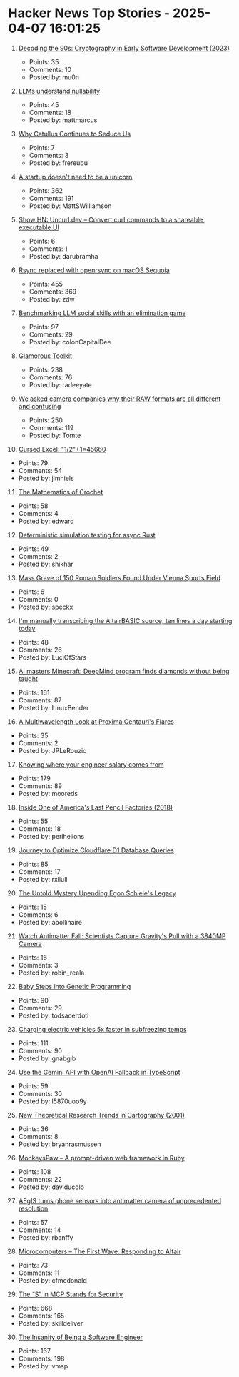# Hacker News Top Stories - 2025-04-07 16:01:25

1. [Decoding the 90s: Cryptography in Early Software Development (2023)](https://www.botanica.software/post/decoding-the-90s)
   - Points: 35
   - Comments: 10
   - Posted by: mu0n

2. [LLMs understand nullability](https://dmodel.ai/nullability-gentle/)
   - Points: 45
   - Comments: 18
   - Posted by: mattmarcus

3. [Why Catullus Continues to Seduce Us](https://www.newyorker.com/magazine/2025/04/07/catullus-poems-book-review-stephen-mitchell-isobel-williams)
   - Points: 7
   - Comments: 3
   - Posted by: frereubu

4. [A startup doesn't need to be a unicorn](https://mattgiustwilliamson.substack.com/p/your-startup-doesnt-need-to-be-a)
   - Points: 362
   - Comments: 191
   - Posted by: MattSWilliamson

5. [Show HN: Uncurl.dev – Convert curl commands to a shareable, executable UI](https://uncurl.dev/)
   - Points: 6
   - Comments: 1
   - Posted by: darubramha

6. [Rsync replaced with openrsync on macOS Sequoia](https://derflounder.wordpress.com/2025/04/06/rsync-replaced-with-openrsync-on-macos-sequoia/)
   - Points: 455
   - Comments: 369
   - Posted by: zdw

7. [Benchmarking LLM social skills with an elimination game](https://github.com/lechmazur/elimination_game)
   - Points: 97
   - Comments: 29
   - Posted by: colonCapitalDee

8. [Glamorous Toolkit](https://gtoolkit.com//)
   - Points: 238
   - Comments: 76
   - Posted by: radeeyate

9. [We asked camera companies why their RAW formats are all different and confusing](https://www.theverge.com/tech/640119/camera-raw-spec-format-explained-adobe-dng-canon-nikon-sony-fujifilm)
   - Points: 250
   - Comments: 119
   - Posted by: Tomte

10. [Cursed Excel: "1/2"+1=45660](https://www.quadratichq.com/blog/cursed-excel-datetime-math)
   - Points: 79
   - Comments: 54
   - Posted by: jimniels

11. [The Mathematics of Crochet](https://hellohartblog.wordpress.com/2015/05/25/the-mathematics-of-crochet/)
   - Points: 58
   - Comments: 4
   - Posted by: edward

12. [Deterministic simulation testing for async Rust](https://s2.dev/blog/dst)
   - Points: 49
   - Comments: 2
   - Posted by: shikhar

13. [Mass Grave of 150 Roman Soldiers Found Under Vienna Sports Field](https://gizmodo.com/mass-grave-of-150-roman-soldiers-found-under-vienna-sports-field-2000584946)
   - Points: 6
   - Comments: 0
   - Posted by: speckx

14. [I'm manually transcribing the AltairBASIC source, ten lines a day starting today](https://codeberg.org/luciofstars/altabasic)
   - Points: 48
   - Comments: 26
   - Posted by: LuciOfStars

15. [AI masters Minecraft: DeepMind program finds diamonds without being taught](https://www.nature.com/articles/d41586-025-01019-w)
   - Points: 161
   - Comments: 87
   - Posted by: LinuxBender

16. [A Multiwavelength Look at Proxima Centauri's Flares](https://www.centauri-dreams.org/2025/04/01/a-multiwavelength-look-at-proxima-centauris-flares/)
   - Points: 35
   - Comments: 2
   - Posted by: JPLeRouzic

17. [Knowing where your engineer salary comes from](https://www.seangoedecke.com/where-the-money-comes-from/)
   - Points: 179
   - Comments: 89
   - Posted by: mooreds

18. [Inside One of America's Last Pencil Factories (2018)](https://www.nytimes.com/2018/01/12/magazine/inside-one-of-americas-last-pencil-factories.html)
   - Points: 55
   - Comments: 18
   - Posted by: perihelions

19. [Journey to Optimize Cloudflare D1 Database Queries](https://gist.github.com/rxliuli/be31cbded41ef7eac6ae0da9070c8ef8)
   - Points: 85
   - Comments: 17
   - Posted by: rxliuli

20. [The Untold Mystery Upending Egon Schiele's Legacy](https://www.wsj.com/style/egon-schiele-artist-history-eb2480e8)
   - Points: 15
   - Comments: 6
   - Posted by: apollinaire

21. [Watch Antimatter Fall: Scientists Capture Gravity's Pull with a 3840MP Camera](https://scitechdaily.com/watch-antimatter-fall-scientists-capture-gravitys-pull-with-a-3840mp-camera/)
   - Points: 16
   - Comments: 3
   - Posted by: robin_reala

22. [Baby Steps into Genetic Programming](https://aerique.blogspot.com/2011/01/baby-steps-into-genetic-programming.html)
   - Points: 90
   - Comments: 29
   - Posted by: todsacerdoti

23. [Charging electric vehicles 5x faster in subfreezing temps](https://news.umich.edu/charging-electric-vehicles-5x-faster-in-subfreezing-temps/)
   - Points: 111
   - Comments: 90
   - Posted by: gnabgib

24. [Use the Gemini API with OpenAI Fallback in TypeScript](https://sometechblog.com/posts/try-gemini-api-with-openai-fallback/)
   - Points: 59
   - Comments: 30
   - Posted by: l5870uoo9y

25. [New Theoretical Research Trends in Cartography (2001)](https://www.researchgate.net/publication/26467883_NEW_THEORETICAL_RESEARCH_TRENDS_IN_CARTOGRAPHY)
   - Points: 36
   - Comments: 8
   - Posted by: bryanrasmussen

26. [MonkeysPaw – A prompt-driven web framework in Ruby](https://worksonmymachine.substack.com/p/introducing-monkeyspaw-a-prompt-driven)
   - Points: 108
   - Comments: 22
   - Posted by: daviducolo

27. [AEgIS turns phone sensors into antimatter camera of unprecedented resolution](https://home.cern/news/news/experiments/aegis-transforms-smartphone-sensors-antimatter-camera-unprecedented)
   - Points: 57
   - Comments: 14
   - Posted by: rbanffy

28. [Microcomputers – The First Wave: Responding to Altair](https://technicshistory.com/2025/04/06/microcomputers-the-first-wave-responding-to-altair/)
   - Points: 73
   - Comments: 11
   - Posted by: cfmcdonald

29. [The “S” in MCP Stands for Security](https://elenacross7.medium.com/%EF%B8%8F-the-s-in-mcp-stands-for-security-91407b33ed6b)
   - Points: 668
   - Comments: 165
   - Posted by: skilldeliver

30. [The Insanity of Being a Software Engineer](https://0x1.pt/2025/04/06/the-insanity-of-being-a-software-engineer/)
   - Points: 167
   - Comments: 198
   - Posted by: vmsp


